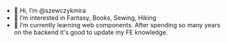 - 👋 Hi, I’m @szewczykmira
- 👀 I’m interested in Fantasy, Books, Sewing, Hiking
- 🌱 I’m currently learning web components. After spending so many years on the backend it's good to update my FE knowledge.

<!---
szewczykmira/szewczykmira is a ✨ special ✨ repository because its `README.md` (this file) appears on your GitHub profile.
You can click the Preview link to take a look at your changes.
--->
